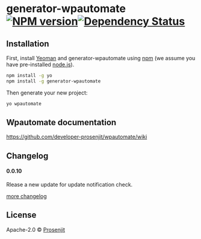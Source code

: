 # generator-wpautomate [![NPM version][npm-image]][npm-url][![Dependency Status][daviddm-image]][daviddm-url]
> 

## Installation

First, install [Yeoman](http://yeoman.io) and generator-wpautomate using [npm](https://www.npmjs.com/) (we assume you have pre-installed [node.js](https://nodejs.org/)).

```bash
npm install -g yo
npm install -g generator-wpautomate
```

Then generate your new project:

```bash
yo wpautomate
```

## Wpautomate documentation
https://github.com/developer-prosenjit/wpautomate/wiki

## Changelog

#### 0.0.10
Rlease a new update for update notification check.

[more changelog](https://github.com/developer-prosenjit/generator-wpautomate/blob/master/changelog.md)


## License

Apache-2.0 © [Prosenjit]()


[npm-image]: https://badge.fury.io/js/generator-wpautomate.svg
[npm-url]: https://npmjs.org/package/generator-wpautomate
[travis-image]: https://travis-ci.org/developer-prosenjit/generator-wpautomate.svg?branch=master
[travis-url]: https://travis-ci.org/developer-prosenjit/generator-wpautomate
[daviddm-image]: https://david-dm.org/developer-prosenjit/generator-wpautomate.svg?theme=shields.io
[daviddm-url]: https://david-dm.org/developer-prosenjit/generator-wpautomate

